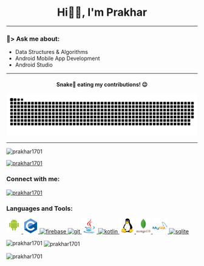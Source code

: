 <h1 align="center">Hi👋🏻, I'm Prakhar</h1>

---

<h3>🔴>&nbspAsk me about:</h3>

<ul>
<li>Data Structures & Algorithms</li>
<li>Android Mobile App Development</li>
<li>Android Studio</li>
</ul>

---

<h4 align="center">Snake🐍 eating my contributions! 😉</h4>

<p align="center">
<picture>
  <source media="(prefers-color-scheme: dark)" srcset="https://raw.githubusercontent.com/Prakhar1701/Prakhar1701/output/github-contribution-grid-snake-dark.svg">
  <source media="(prefers-color-scheme: light)" srcset="https://raw.githubusercontent.com/Prakhar1701/Prakhar1701/output/github-contribution-grid-snake.svg">
  <img alt="Sorry Something Went Wrong..." src="https://raw.githubusercontent.com/platane/platane/output/github-contribution-grid-snake.svg">
</picture>
</p>

---


<p align="left"> <img src="https://komarev.com/ghpvc/?username=prakhar1701&label=Profile%20views&color=0e75b6&style=flat" alt="prakhar1701" /> </p>

<p align="left"> <a href="https://github.com/ryo-ma/github-profile-trophy"><img src="https://github-profile-trophy.vercel.app/?username=prakhar1701" alt="prakhar1701" /></a> </p>


<h3 align="left">Connect with me:</h3>
<p align="left">

<a href="https://linkedin.com/in/prakhar1701" target="blank"><img align="center" src="https://raw.githubusercontent.com/rahuldkjain/github-profile-readme-generator/master/src/images/icons/Social/linked-in-alt.svg" alt="prakhar1701" height="30" width="40" /></a>
</p>

<h3 align="left">Languages and Tools:</h3>
<p align="left"> <a href="https://developer.android.com" target="_blank" rel="noreferrer"> <img src="https://raw.githubusercontent.com/devicons/devicon/master/icons/android/android-original-wordmark.svg" alt="android" width="40" height="40"/> </a> <a href="https://www.cprogramming.com/" target="_blank" rel="noreferrer"> <img src="https://raw.githubusercontent.com/devicons/devicon/master/icons/c/c-original.svg" alt="c" width="40" height="40"/> </a> <a href="https://firebase.google.com/" target="_blank" rel="noreferrer"> <img src="https://www.vectorlogo.zone/logos/firebase/firebase-icon.svg" alt="firebase" width="40" height="40"/> </a> <a href="https://git-scm.com/" target="_blank" rel="noreferrer"> <img src="https://www.vectorlogo.zone/logos/git-scm/git-scm-icon.svg" alt="git" width="40" height="40"/> </a> <a href="https://www.java.com" target="_blank" rel="noreferrer"> <img src="https://raw.githubusercontent.com/devicons/devicon/master/icons/java/java-original.svg" alt="java" width="40" height="40"/> </a> <a href="https://kotlinlang.org" target="_blank" rel="noreferrer"> <img src="https://www.vectorlogo.zone/logos/kotlinlang/kotlinlang-icon.svg" alt="kotlin" width="40" height="40"/> </a> <a href="https://www.linux.org/" target="_blank" rel="noreferrer"> <img src="https://raw.githubusercontent.com/devicons/devicon/master/icons/linux/linux-original.svg" alt="linux" width="40" height="40"/> </a> <a href="https://www.mongodb.com/" target="_blank" rel="noreferrer"> <img src="https://raw.githubusercontent.com/devicons/devicon/master/icons/mongodb/mongodb-original-wordmark.svg" alt="mongodb" width="40" height="40"/> </a> <a href="https://www.mysql.com/" target="_blank" rel="noreferrer"> <img src="https://raw.githubusercontent.com/devicons/devicon/master/icons/mysql/mysql-original-wordmark.svg" alt="mysql" width="40" height="40"/> </a> <a href="https://www.sqlite.org/" target="_blank" rel="noreferrer"> <img src="https://www.vectorlogo.zone/logos/sqlite/sqlite-icon.svg" alt="sqlite" width="40" height="40"/> </a> </p>

<p><img align="left" src="https://github-readme-stats.vercel.app/api/top-langs?username=prakhar1701&show_icons=true&locale=en&layout=compact" alt="prakhar1701" /></p>

<p>&nbsp;<img align="center" src="https://github-readme-stats.vercel.app/api?username=prakhar1701&show_icons=true&locale=en" alt="prakhar1701" /></p>

<p><img align="center" src="https://github-readme-streak-stats.herokuapp.com/?user=prakhar1701&" alt="prakhar1701" /></p>
